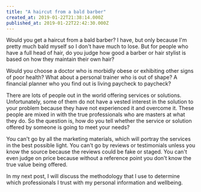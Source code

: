 ```yaml
---
title: "A haircut from a bald barber"
created_at: 2019-01-22T21:38:14.000Z
published_at: 2019-01-22T22:42:30.000Z
---
```

Would you get a haircut from a bald barber? I have, but only because I'm pretty much bald myself so I don't have much to lose. But for people who have a full head of hair, do you judge how good a barber or hair stylist is based on how they maintain their own hair?

Would you choose a doctor who is morbidly obese or exhibiting other signs of poor health? What about a personal trainer who is out of shape? A financial planner who you find out is living paycheck to paycheck?

There are lots of people out in the world offering services or solutions. Unfortunately, some of them do not have a vested interest in the solution to your problem because they have not experienced it and overcome it. These people are mixed in with the true professionals who are masters at what they do. So the question is, how do you tell whether the service or solution offered by someone is going to meet your needs?

You can't go by all the marketing materials, which will portray the services in the best possible light. You can't go by reviews or testimonials unless you know the source because the reviews could be fake or staged. You can't even judge on price because without a reference point you don't know the true value being offered.

In my next post, I will discuss the methodology that I use to determine which professionals I trust with my personal information and wellbeing.
